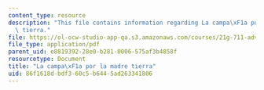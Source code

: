 ```yaml
---
content_type: resource
description: "This file contains information regarding La campa\xF1a por la madre\
  \ tierra."
file: https://ol-ocw-studio-app-qa.s3.amazonaws.com/courses/21g-711-advanced-spanish-conversation-and-composition-spring-2014/86f1618dbdf360c5b6445ad263341806_MIT21G_711S14_Madre.pdf
file_type: application/pdf
parent_uid: e8819392-28e0-b281-0006-575af3b4858f
resourcetype: Document
title: "La campa\xF1a por la madre tierra"
uid: 86f1618d-bdf3-60c5-b644-5ad263341806
---
```

